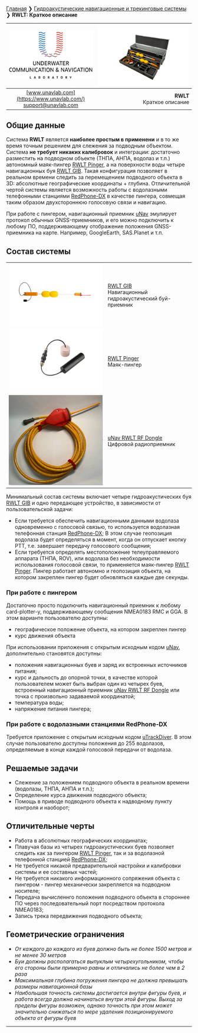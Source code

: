 [Главная](/README_RU) ❯ [Гидроакустические навигационные и трекинговые системы](/navigation_and_tracking_systems_ru) ❯ **RWLT: Краткое описание**

<div style="page-break-after: always;"></div>

| ![logo](/documentation/sm_logo.png) | ![RWLT_Pack](/documentation/rwlt_pack_small.png) |
| :---: | ---: |
| [www.unavlab.com](https://www.unavlab.com/) <br/> [support@unavlab.com](mailto:support@unavlab.com) | **RWLT**<br/> Краткое описание |

<div style="page-break-after: always;"></div>

## Общие данные
Система **RWLT** является **наиболее простым в применени** и в то же время точным решением для слежения за подводным объектом. Система **не требует никаких калибровок** и интеграции: достаточно разместить на подводном объекте (ТНПА, АНПА, водолаз и т.п.) автономный маяк-пингер [RWLT Pinger](RWLT_Pinger_Specification_ru.md), а на поверхности воды четыре навигационных буя [RWLT GIB](RWLT_GIB_Specification_ru.md). Такая конфигурация позволяет в реальном времени следить за перемещением подводного объекта в 3D: абсолютные географические координаты + глубина. 
Отличительной чертой системы является возможность работы с водолазными телефонными станциями [RedPhone-DX](https://docs.unavlab.com/documentation/RU/RedPhone/RedPhone_DX_Specification_ru.html) в качестве пингера, совмещая таким образом двухстороннюю голосовую связи и навигацию.

При работе с пингером, навигационный приемник [uNav]() эмулирует протокол обычных GNSS-приемников, и его можно подключить к любому ПО, поддерживающему отображение положения GNSS-приемника на карте. Например, GoogleEarth, SAS.Planet и т.п.

<div style="page-break-after: always;"></div>

## Состав системы

|  |  |
| :---: | :--- |
| ![RWLT GIB](/documentation/rwlt_gib_h_small.png) | [RWLT GIB](RWLT_GIB_Specification_ru.md) <br/> Навигационный гидроакустический буй-приемник |
| ![RWLT Pinger](/documentation/dev_big_wbat_li_small.png) | [RWLT Pinger](RWLT_Pinger_Specification_ru.md) <br/> Маяк-пингер |
| ![RWLT RF dongle](/documentation/uNav_rf_dongle.png) | [uNav RWLT RF Dongle](RWLT_RF_Dongle_Specification_ru.md) <br/> Цифровой радиоприемник |

Минимальный состав системы включает четыре гидроакустических буя [RWLT GIB](RWLT_GIB_Specification_ru.md) и одно передающее устройство, в зависимости от пользовательской задачи:
* Если требуется обеспечить навигационными данными водолаза одновременно с голосовой связью, то используется водолазная телефонная станция [RedPhone-DX](https://docs.unavlab.com/documentation/RU/RedPhone/RedPhone_DX_Specification_ru.html); В этом случае геопозиция водолаза будет определяться в момент, когда он отпускает кнопку PTT, т.е. завершает передачу голосового сообщения;
* Если требуется определять местоположение телеуправляемого аппарата (ТНПА, ROV), или водолаза без необходимости использования голосовой связи, то применяется маяк-пингер [RWLT Pinger](RWLT_Pinger_Specification_ru.md). Пингер работает автономно и геопозиция объекта, на котором закреплен пингер будет обновляться каждые две секунды.

### При работе с пингером 

Достаточно просто подключить навигационный приемник к любому card-plotter-у, поддерживающему сообщения NMEA0183 RMC и GGA. В этом варианте пользователю доступны:
- географическое положение объекта, на котором закреплен пингер
- курс движения объекта

При использовании приложения с открытым исходным кодом [uNav](https://github.com/ucnl/uNav/releases/download/1.0/uNav.zip), дополнительно становятся доступны:
- положения навигационных буев и заряд их встроенных источников питания;
- курс и дальность до опорной точки, в качестве которой пользователем может быть выбран один из четырех буев, встроенный навигационный приемник [uNav RWLT RF Dongle](RWLT_RF_Dongle_Specification_ru.md) или точка с произвольно задаваемой координатой;
- температура воды;
- напряжение питания пингера;

### При работе с водолазными станциями RedPhone-DX

Требуется приложение с открытым исходным кодом [uTrackDiver](https://github.com/ucnl/uTrack/releases/download/beta/uTrackDiver.zip). В этом случае пользователю доступны положения до 255 водолазов, определяемые в конце каждой голосовой передачи от водолаза. 


<div style="page-break-after: always;"></div>

## Решаемые задачи
* Слежение за положением подводного объекта в реальном времени (водолазы, ТНПА, АНПА и т.п.);
* Определение курса движения подводного объекта;
* Помощь в приводе подводного объекта к надводному пункту контроля и наоборот;

<div style="page-break-after: always;"></div>

## Отличительные черты
* Работа в абсолютных географических координатах;
* Плавучая базы из четырех гидроакустических буев позволяет следить как за пингером [RWLT Pinger](RWLT_Pinger_Specification_ru.md), так и за водолазной телефонной станцией [RedPhone-DX](https://docs.unavlab.com/documentation/RU/RedPhone/RedPhone_DX_Specification_ru.html);
* Не требуется никакой предварительной настройки и калибровки системы и ее составных частей;
* Не требуется никакого информационного сопряжения объекта с пингером - пингер механически закрепляется на подводном носителе;
* Передача вычисленнго положения подводного объекта в стороннее ПО через последовательный порт посредством протокола NMEA0183;
* Запись трека передвижения подводного объекта;

<div style="page-break-after: always;"></div>

## Геометрические ограничения
* _От каждого до каждого из буев должно быть не более 1500 метров и не менее 30 метров_
* _Буи должны располагаться выпуклым четырехугольником, чтобы его стороны были примерно равны и отличались не более чем в 2 раза_
* _Максимальная глубина погружения пингера не должна превышать размеры навигационной базы_
* _Наибольшая точность системы достигается внутри фигуры буев, и работа всегда должна начинаться внутри этой фигуры. Выход за пределы фигуры возможен, однако точность при этом может значительно снижаться по мере удаления позиционируемого объекта от фигуры буев_

<div style="page-break-after: always;"></div>

_________  

